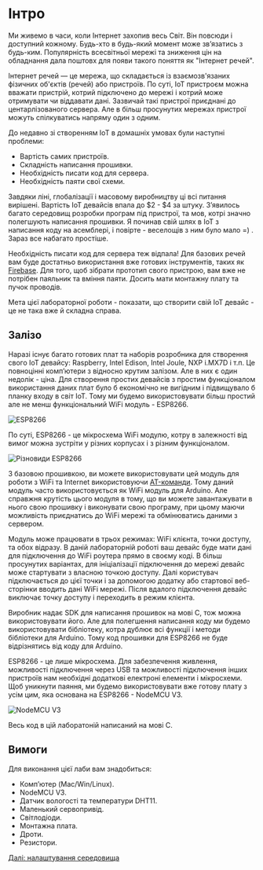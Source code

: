 # Інтро

Ми живемо в часи, коли Інтернет захопив весь Світ. Він повсюди і доступний кожному. Будь-хто в будь-який момент може зв’язатись з будь-ким. Популярність всесвітньої мережі та зниження цін на обладнання дала поштовх для появи такого поняття як "Інтернет речей".

Інтернет речей — це мережа, що складається із взаємозв'язаних фізичних об'єктів (речей) або пристроїв. По суті, IoT пристроєм можна вважати пристрій, котрий підключено до мережі і котрий може отримувати чи віддавати дані. Зазвичай такі пристрої приєднані до центарлізованого сервера. Але в більш просунутих мережах пристрої можуть спілкуватись напряму один з одним.

До недавно зі створенням IoT в домашніх умовах були наступні проблеми:

- Вартість самих пристроїв.
- Складність написання прошивки.
- Необхідність писати код для сервера.
- Необхідність паяти свої схеми.

Завдяки ліні, глобалізації і масовому виробництву ці всі питання вирішені. Вартість IoT девайсів впала до $2 - $4 за штуку. З’явилось багато середовищ розробки програм під пристрої, та мов, котрі значно полегшують написання прошивки. Я починав свій шлях в IoT з написання коду на асемблері, і повірте - веселощів з ним було мало =) . Зараз все набагато простіше.

Необхідність писати код для сервера теж відпала! Для базових речей вам буде достатньо використання вже готових інструментів, таких як [Firebase](https://firebase.google.com/). Для того, щоб зібрати прототип свого пристрою, вам вже не потрібен паяльник та вміння паяти. Досить мати монтажну плату та пучок проводів.

Мета цієї лабораторної роботи - показати, що створити свій IoT девайс - це не така вже й складна справа.

## Залізо

Наразі існує багато готових плат та наборів розробника для створення свого IoT девайсу: Raspberry, Intel Edison, Intel Joule, NXP i.MX7D і т.п. Це повноцінні комп’ютери з відносно крутим залізом. Але в них є один недолік - ціна. Для створення простих девайсів з простим функціоналом використання даних плат було б економічно не вигідним і підвищувало б планку входу в світ IoT. Тому ми будемо використовувати більш простий але не менш функціональний WiFi модуль - ESP8266.

![ESP8266](https://github.com/snipter/firebase-iot-codelab/blob/master/docs/assets/image58.png)

По суті, ESP8266 - це мікросхема WiFi модулю, котру в залежності від вимог можна зустріти у різних корпусах і з різним функціоналом.

![Різновиди ESP8266](https://github.com/snipter/firebase-iot-codelab/blob/master/docs/assets/image48.png)

З базовою прошивкою, ви можете використовувати цей модуль для роботи з WiFi та Internet використовуючи [AT-команди](https://en.wikipedia.org/wiki/Hayes_command_set). Тому даний модуль часто використовується як WiFi модуль для Arduino. Але справжня крутість цього модуля в тому, що ви можете завантажувати в нього свою прошивку і виконувати свою програму, при цьому маючи можливість приєднатись до WiFi мережі та обмінюватись даними з сервером.

Модуль може працювати в трьох режимах: WiFi клієнта, точки доступу, та обох відразу. В даній лабораторній роботі ваш девайс буде мати дані для підключення до WiFi роутера прямо в своєму коді. В більш просунутих варіантах, для ініціалізації підключення до мережі девайс може стартувати з власною точкою доступу. Далі користувач підключається до цієї точки і за допомогою додатку або стартової веб-сторінки вводить дані WiFi мережі. Після вдалого підключення девайс виключає точку доступу і переходить в режим клієнта.

Виробник надає SDK для написання прошивок на мові С, тож можна використовувати його. Але для полегшення написання коду ми будемо використовувати бібліотеку, котра дублює всі функції і методи бібліотеки для Arduino. Тому код прошивки для ESP8266 не буде відрізнятись від коду для Arduino.

ESP8266 - це лише мікросхема. Для забезпечення живлення, можливості підключення через USB та можливості підключення інших пристроїв нам необхідні додаткові електроні елементи і мікросхеми. Щоб уникнути паяння, ми будемо використовувати вже готову плату з усім цим, яка основана на ESP8266 - NodeMCU V3.

![NodeMCU V3](https://github.com/snipter/firebase-iot-codelab/blob/master/docs/assets/image2.png)

Весь код в цій лаборатоній написаний на мові C.

## Вимоги

Для виконання цієї лаби вам знадобиться:

- Комп’ютер (Mac/Win/Linux).
- NodeMCU V3.
- Датчик вологості та температури DHT11.
- Маленький сервопривід.
- Світлодіоди.
- Монтажна плата.
- Дроти.
- Резистори.

[Далі: налаштування середовища](00-ide.md)
